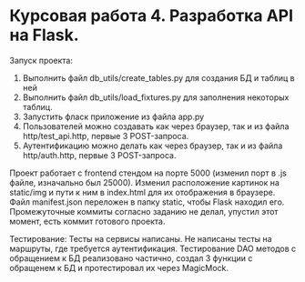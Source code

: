 # Курсовая работа 4. Разработка API на Flask.
Запуск проекта:
1. Выполнить файл db_utils/create_tables.py для создания БД и таблиц в ней
2. Выполнить файл db_utils/load_fixtures.py для заполнения некоторых таблиц.
3. Запустить фласк приложение из файла app.py
4. Пользователей можно создавать как через браузер, так и из файла http/test_api.http, первые 3 POST-запроса.
5. Аутентификацию можно делать как через браузер, так и из файла http/auth.http, первые 3 POST-запроса.

Проект работает с frontend стендом на порте 5000 (изменил порт в .js файле, изначально был 25000).
Изменил расположение картинок на static/img и пути к ним в index.html для их отображения в браузере.
Файл manifest.json переложен в папку static, чтобы Flask находил его.
Промежуточные коммиты согласно заданию не делал, упустил этот момент, есть коммит готового проекта.

Тестирование:
Тесты на сервисы написаны.
Не написаны тесты на маршруты, где требуется аутентификация.
Тестирование DAO методов с обращением к БД реализовано частично, создал 3 функции с обращенем к БД и протестировал их через MagicMock.
